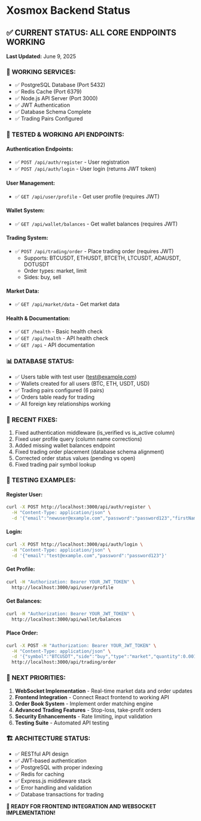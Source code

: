 # Xosmox Backend Status

## ✅ CURRENT STATUS: ALL CORE ENDPOINTS WORKING

**Last Updated:** June 9, 2025

### 🚀 **WORKING SERVICES:**
- ✅ PostgreSQL Database (Port 5432)
- ✅ Redis Cache (Port 6379)
- ✅ Node.js API Server (Port 3000)
- ✅ JWT Authentication
- ✅ Database Schema Complete
- ✅ Trading Pairs Configured

### 🎯 **TESTED & WORKING API ENDPOINTS:**

#### **Authentication Endpoints:**
- ✅ `POST /api/auth/register` - User registration
- ✅ `POST /api/auth/login` - User login (returns JWT token)

#### **User Management:**
- ✅ `GET /api/user/profile` - Get user profile (requires JWT)

#### **Wallet System:**
- ✅ `GET /api/wallet/balances` - Get wallet balances (requires JWT)

#### **Trading System:**
- ✅ `POST /api/trading/order` - Place trading order (requires JWT)
  - Supports: BTCUSDT, ETHUSDT, BTCETH, LTCUSDT, ADAUSDT, DOTUSDT
  - Order types: market, limit
  - Sides: buy, sell

#### **Market Data:**
- ✅ `GET /api/market/data` - Get market data

#### **Health & Documentation:**
- ✅ `GET /health` - Basic health check
- ✅ `GET /api/health` - API health check
- ✅ `GET /api` - API documentation

### 📊 **DATABASE STATUS:**
- ✅ Users table with test user (test@example.com)
- ✅ Wallets created for all users (BTC, ETH, USDT, USD)
- ✅ Trading pairs configured (6 pairs)
- ✅ Orders table ready for trading
- ✅ All foreign key relationships working

### 🔧 **RECENT FIXES:**
1. Fixed authentication middleware (is_verified vs is_active column)
2. Fixed user profile query (column name corrections)
3. Added missing wallet balances endpoint
4. Fixed trading order placement (database schema alignment)
5. Corrected order status values (pending vs open)
6. Fixed trading pair symbol lookup

### 🧪 **TESTING EXAMPLES:**

#### Register User:
```bash
curl -X POST http://localhost:3000/api/auth/register \
  -H "Content-Type: application/json" \
  -d '{"email":"newuser@example.com","password":"password123","firstName":"New","lastName":"User"}'
```

#### Login:
```bash
curl -X POST http://localhost:3000/api/auth/login \
  -H "Content-Type: application/json" \
  -d '{"email":"test@example.com","password":"password123"}'
```

#### Get Profile:
```bash
curl -H "Authorization: Bearer YOUR_JWT_TOKEN" \
  http://localhost:3000/api/user/profile
```

#### Get Balances:
```bash
curl -H "Authorization: Bearer YOUR_JWT_TOKEN" \
  http://localhost:3000/api/wallet/balances
```

#### Place Order:
```bash
curl -X POST -H "Authorization: Bearer YOUR_JWT_TOKEN" \
  -H "Content-Type: application/json" \
  -d '{"symbol":"BTCUSDT","side":"buy","type":"market","quantity":0.001}' \
  http://localhost:3000/api/trading/order
```

### 🎯 **NEXT PRIORITIES:**
1. **WebSocket Implementation** - Real-time market data and order updates
2. **Frontend Integration** - Connect React frontend to working API
3. **Order Book System** - Implement order matching engine
4. **Advanced Trading Features** - Stop-loss, take-profit orders
5. **Security Enhancements** - Rate limiting, input validation
6. **Testing Suite** - Automated API testing

### 🏗️ **ARCHITECTURE STATUS:**
- ✅ RESTful API design
- ✅ JWT-based authentication
- ✅ PostgreSQL with proper indexing
- ✅ Redis for caching
- ✅ Express.js middleware stack
- ✅ Error handling and validation
- ✅ Database transactions for trading

**🎉 READY FOR FRONTEND INTEGRATION AND WEBSOCKET IMPLEMENTATION!**
